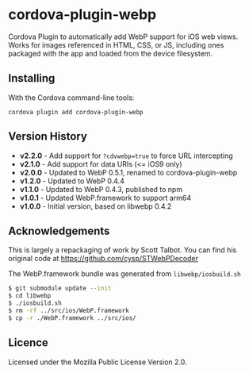 cordova-plugin-webp
===================

Cordova Plugin to automatically add WebP support for iOS web views. Works for
images referenced in HTML, CSS, or JS, including ones packaged with the app and
loaded from the device filesystem.


Installing
----------

With the Cordova command-line tools:

```
cordova plugin add cordova-plugin-webp
```

Version History
---------------

* **v2.2.0** - Add support for `?cdvwebp=true` to force URL intercepting
* **v2.1.0** - Add support for data URIs (<= iOS9 only)
* **v2.0.0** - Updated to WebP 0.5.1, renamed to cordova-plugin-webp
* **v1.2.0** - Updated to WebP 0.4.4
* **v1.1.0** - Updated to WebP 0.4.3, published to npm
* **v1.0.1** - Updated WebP.framework to support arm64
* **v1.0.0** - Initial version, based on libwebp 0.4.2


Acknowledgements
----------------

This is largely a repackaging of work by Scott Talbot. You can find his
original code at https://github.com/cysp/STWebPDecoder

The WebP.framework bundle was generated from ``libwebp/iosbuild.sh``

```bash
$ git submodule update --init
$ cd libwebp
$ ./iosbuild.sh
$ rm -rf ../src/ios/WebP.framework
$ cp -r ./WebP.framework ../src/ios/
```

Licence
-------

Licensed under the Mozilla Public License Version 2.0.
